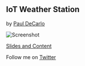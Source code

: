 ##  IoT Weather Station ##
by [Paul DeCarlo](http://pjdecarlo.com/)

![Screenshot](https://hackster.imgix.net/uploads/cover_image/file/53982/titlle%20bright.jpg)

[Slides and Content](http://aka.ms/pws)

Follow me on [Twitter](https://twitter.com/pjdecarlo)
